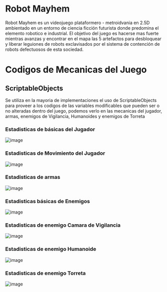 # Robot Mayhem

Robot Mayhem es un videojuego plataformero - metroidvania en 2.5D ambientado en un entorno de ciencia ficción futurista donde predomina el elemento robotico e industrial. El objetivo del juego es hacerse mas fuerte mientras avanzas y encontrar en el mapa las 5 artefactos para desbloquear y liberar leguiones de robots exclavisados por el sistema de contención de robots defectuosos de esta sociedad.

# Codigos de Mecanicas del Juego

## ScriptableObjects

Se utiliza en la mayoria de implementaciones el uso de ScriptableObjects para proveer a los codigos de las variables modificables que pueden ser o no alteradas dentro del juego, podemos verlo en las mecanicas del jugador, armas, enemigos de Vigilancia, Humanoides y enemigos de Torreta

### Estadisticas de básicas del Jugador

![image](https://github.com/Michikatsu0/TallerVI_Proyecto/assets/68073260/388b0357-1ef1-4174-83fe-6faf258aff36)

### Estadisticas de Movimiento del Jugador 

![image](https://github.com/Michikatsu0/TallerVI_Proyecto/assets/68073260/a6e259f4-0593-4244-abeb-170f479cfb4c)

### Estadisticas de armas

![image](https://github.com/Michikatsu0/TallerVI_Proyecto/assets/68073260/6175ecc4-2ad9-4b6b-8225-ac1c8bf3b074)

### Estadisticas básicas de Enemigos

![image](https://github.com/Michikatsu0/TallerVI_Proyecto/assets/68073260/5d4ea96b-d789-4862-90c9-208f988ee8cf)

### Estadisticas de enemigo Camara de Vigilancia

![image](https://github.com/Michikatsu0/TallerVI_Proyecto/assets/68073260/83b61b4a-e01a-4fcc-abd7-7195482a1ec5)

### Estadisticas de enemigo Humanoide

![image](https://github.com/Michikatsu0/TallerVI_Proyecto/assets/68073260/7d21ca39-3ba1-4ea4-be59-6bf8ac64ab81)

### Estadisticas de enemigo Torreta

![image](https://github.com/Michikatsu0/TallerVI_Proyecto/assets/68073260/555852ce-1759-4cd5-9fe1-97c885b11371)


